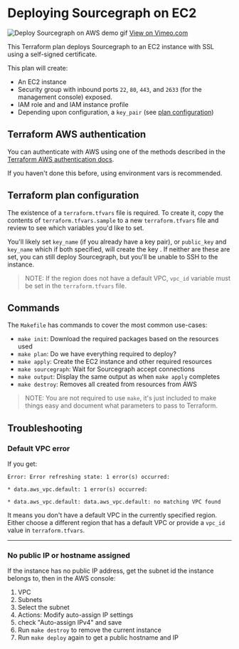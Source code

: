 # Deploying Sourcegraph on EC2

![Deploy Sourcegraph on AWS demo gif](https://storage.googleapis.com/sourcegraph-assets/SourcegraphAWSTerraform.gif)
[View on Vimeo.com](https://vimeo.com/327771524)

This Terraform plan deploys Sourcegraph to an EC2 instance with SSL using a self-signed certificate.

This plan will create:

- An EC2 instance
- Security group with inbound ports `22`, `80`, `443`, and `2633` (for the management console) exposed.
- IAM role and and IAM instance profile
- Depending upon configuration, a `key_pair` (see [plan configuration](#terraform-plan-configuration))

## Terraform AWS authentication

You can authenticate with AWS using one of the methods described in the [Terraform AWS authentication docs](https://www.terraform.io/docs/providers/aws/#environment-variables).

If you haven't done this before, using environment vars is recommended.

## Terraform plan configuration

The existence of a `terraform.tfvars` file is required. To create it, copy the contents of `terraform.tfvars.sample` to a new `terraform.tfvars` file and review to see which variables you'd like to set.

You'll likely set `key_name` (if you already have a key pair), or `public_key` and `key_name` which if both specified, will create the key . If neither are these are set, you can still deploy Sourcegraph, but you'll be unable to SSH to the instance.

> NOTE: If the region does not have a default VPC, `vpc_id` variable must be set in the `terraform.tfvars` file.

## Commands

The `Makefile` has commands to cover the most common use-cases:

- `make init`: Download the required packages based on the resources used
- `make plan`: Do we have everything required to deploy?
- `make apply`: Create the EC2 instance and other required resources
- `make sourcegraph`: Wait for Sourcegraph accept connections
- `make output`: Display the same output as when `make apply` completes
- `make destroy`: Removes all created from resources from AWS

> NOTE: You are not required to use `make`, it's just included to make things easy and document what parameters to pass to Terraform.

## Troubleshooting

### Default VPC error

If you get:

```shell
Error: Error refreshing state: 1 error(s) occurred:

* data.aws_vpc.default: 1 error(s) occurred:

* data.aws_vpc.default: data.aws_vpc.default: no matching VPC found

```

It means you don't have a default VPC in the currently specified region. Either choose a different region that has a default VPC or provide a `vpc_id` value in `terraform.tfvars`.

---

### No public IP or hostname assigned

If the instance has no public IP address, get the subnet id the instance belongs to, then in the AWS console:

1. VPC
1. Subnets
1. Select the subnet 
1. Actions: Modify auto-assign IP settings
1. check "Auto-assign IPv4" and save
1. Run `make destroy` to remove the current instance
1. Run `make deploy` again to get a public hostname and IP

